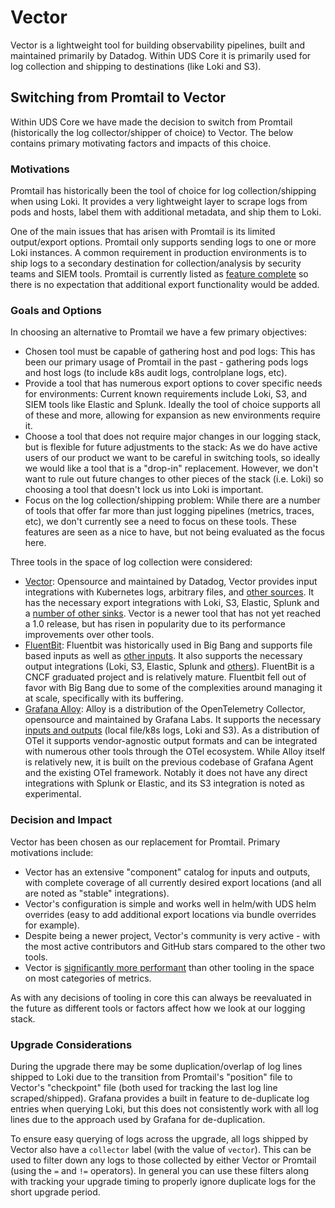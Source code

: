 # Vector

Vector is a lightweight tool for building observability pipelines, built and maintained primarily by Datadog. Within UDS Core it is primarily used for log collection and shipping to destinations (like Loki and S3).

## Switching from Promtail to Vector

Within UDS Core we have made the decision to switch from Promtail (historically the log collector/shipper of choice) to Vector. The below contains primary motivating factors and impacts of this choice.

### Motivations

Promtail has historically been the tool of choice for log collection/shipping when using Loki. It provides a very lightweight layer to scrape logs from pods and hosts, label them with additional metadata, and ship them to Loki.

One of the main issues that has arisen with Promtail is its limited output/export options. Promtail only supports sending logs to one or more Loki instances. A common requirement in production environments is to ship logs to a secondary destination for collection/analysis by security teams and SIEM tools. Promtail is currently listed as [feature complete](https://grafana.com/docs/loki/latest/send-data/promtail/) so there is no expectation that additional export functionality would be added.

### Goals and Options

In choosing an alternative to Promtail we have a few primary objectives:
- Chosen tool must be capable of gathering host and pod logs: This has been our primary usage of Promtail in the past - gathering pods logs and host logs (to include k8s audit logs, controlplane logs, etc).
- Provide a tool that has numerous export options to cover specific needs for environments: Current known requirements include Loki, S3, and SIEM tools like Elastic and Splunk. Ideally the tool of choice supports all of these and more, allowing for expansion as new environments require it.
- Choose a tool that does not require major changes in our logging stack, but is flexible for future adjustments to the stack: As we do have active users of our product we want to be careful in switching tools, so ideally we would like a tool that is a "drop-in" replacement. However, we don't want to rule out future changes to other pieces of the stack (i.e. Loki) so choosing a tool that doesn't lock us into Loki is important.
- Focus on the log collection/shipping problem: While there are a number of tools that offer far more than just logging pipelines (metrics, traces, etc), we don't currently see a need to focus on these tools. These features are seen as a nice to have, but not being evaluated as the focus here.

Three tools in the space of log collection were considered:
- [Vector](https://vector.dev/): Opensource and maintained by Datadog, Vector provides input integrations with Kubernetes logs, arbitrary files, and [other sources](https://vector.dev/docs/reference/configuration/sources/). It has the necessary export integrations with Loki, S3, Elastic, Splunk and a [number of other sinks](https://vector.dev/docs/reference/configuration/sinks/). Vector is a newer tool that has not yet reached a 1.0 release, but has risen in popularity due to its performance improvements over other tools.
- [FluentBit](https://fluentbit.io/): Fluentbit was historically used in Big Bang and supports file based inputs as well as [other inputs](https://docs.fluentbit.io/manual/pipeline/inputs). It also supports the necessary output integrations (Loki, S3, Elastic, Splunk and [others](https://docs.fluentbit.io/manual/pipeline/outputs)). FluentBit is a CNCF graduated project and is relatively mature. Fluentbit fell out of favor with Big Bang due to some of the complexities around managing it at scale, specifically with its buffering.
- [Grafana Alloy](https://grafana.com/docs/alloy/latest/): Alloy is a distribution of the OpenTelemetry Collector, opensource and maintained by Grafana Labs. It supports the necessary [inputs and outputs](https://grafana.com/docs/alloy/latest/reference/components/) (local file/k8s logs, Loki and S3). As a distribution of OTel it supports vendor-agnostic output formats and can be integrated with numerous other tools through the OTel ecosystem. While Alloy itself is relatively new, it is built on the previous codebase of Grafana Agent and the existing OTel framework. Notably it does not have any direct integrations with Splunk or Elastic, and its S3 integration is noted as experimental.

### Decision and Impact

Vector has been chosen as our replacement for Promtail. Primary motivations include:
- Vector has an extensive "component" catalog for inputs and outputs, with complete coverage of all currently desired export locations (and all are noted as "stable" integrations).
- Vector's configuration is simple and works well in helm/with UDS helm overrides (easy to add additional export locations via bundle overrides for example).
- Despite being a newer project, Vector's community is very active - with the most active contributors and GitHub stars compared to the other two tools.
- Vector is [significantly more performant](https://github.com/vectordotdev/vector?tab=readme-ov-file#performance) than other tooling in the space on most categories of metrics.

As with any decisions of tooling in core this can always be reevaluated in the future as different tools or factors affect how we look at our logging stack.

### Upgrade Considerations

During the upgrade there may be some duplication/overlap of log lines shipped to Loki due to the transition from Promtail's "position" file to Vector's "checkpoint" file (both used for tracking the last log line scraped/shipped). Grafana provides a built in feature to de-duplicate log entries when querying Loki, but this does not consistently work with all log lines due to the approach used by Grafana for de-duplication.

To ensure easy querying of logs across the upgrade, all logs shipped by Vector also have a `collector` label (with the value of `vector`). This can be used to filter down any logs to those collected by either Vector or Promtail (using the `=` and `!=` operators). In general you can use these filters along with tracking your upgrade timing to properly ignore duplicate logs for the short upgrade period.

